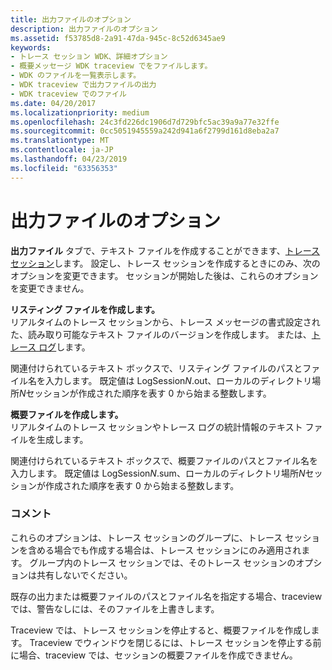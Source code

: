 ```yaml
---
title: 出力ファイルのオプション
description: 出力ファイルのオプション
ms.assetid: f53785d8-2a91-47da-945c-8c52d6345ae9
keywords:
- トレース セッション WDK、詳細オプション
- 概要メッセージ WDK traceview でをファイルします。
- WDK のファイルを一覧表示します。
- WDK traceview で出力ファイルの出力
- WDK traceview でのファイル
ms.date: 04/20/2017
ms.localizationpriority: medium
ms.openlocfilehash: 24c3fd226dc1906d7d729bfc5ac39a9a77e32ffe
ms.sourcegitcommit: 0cc5051945559a242d941a6f2799d161d8eba2a7
ms.translationtype: MT
ms.contentlocale: ja-JP
ms.lasthandoff: 04/23/2019
ms.locfileid: "63356353"
---
```

# <a name="output-file-options"></a>出力ファイルのオプション


**出力ファイル** タブで、テキスト ファイルを作成することができます、[トレース セッション](trace-session.md)します。 設定し、トレース セッションを作成するときにのみ、次のオプションを変更できます。 セッションが開始した後は、これらのオプションを変更できません。

<span id="Create_Listing_File"></span><span id="create_listing_file"></span><span id="CREATE_LISTING_FILE"></span>**リスティング ファイルを作成します。**  
リアルタイムのトレース セッションから、トレース メッセージの書式設定された、読み取り可能なテキスト ファイルのバージョンを作成します。 または、[トレース ログ](trace-log.md)します。

関連付けられているテキスト ボックスで、リスティング ファイルのパスとファイル名を入力します。 既定値は LogSession*N*.out、ローカルのディレクトリ場所*N*セッションが作成された順序を表す 0 から始まる整数します。

<span id="Create_Summary_File"></span><span id="create_summary_file"></span><span id="CREATE_SUMMARY_FILE"></span>**概要ファイルを作成します。**  
リアルタイムのトレース セッションやトレース ログの統計情報のテキスト ファイルを生成します。

関連付けられているテキスト ボックスで、概要ファイルのパスとファイル名を入力します。 既定値は LogSession*N*.sum、ローカルのディレクトリ場所*N*セッションが作成された順序を表す 0 から始まる整数します。

### <a name="span-idcommentsspanspan-idcommentsspancomments"></a><span id="comments"></span><span id="COMMENTS"></span>コメント

これらのオプションは、トレース セッションのグループに、トレース セッションを含める場合でも作成する場合は、トレース セッションにのみ適用されます。 グループ内のトレース セッションでは、そのトレース セッションのオプションは共有しないでください。

既存の出力または概要ファイルのパスとファイル名を指定する場合、traceview では、警告なしには、そのファイルを上書きします。

Traceview では、トレース セッションを停止すると、概要ファイルを作成します。 Traceview でウィンドウを閉じるには、トレース セッションを停止する前に場合、traceview では、セッションの概要ファイルを作成できません。

 

 





